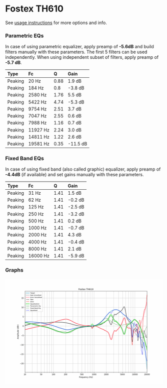# Fostex TH610
See [usage instructions](https://github.com/jaakkopasanen/AutoEq#usage) for more options and info.

### Parametric EQs
In case of using parametric equalizer, apply preamp of **-5.6dB** and build filters manually
with these parameters. The first 5 filters can be used independently.
When using independent subset of filters, apply preamp of **-5.7 dB**.

| Type    | Fc       |    Q | Gain     |
|:--------|:---------|:-----|:---------|
| Peaking | 20 Hz    | 0.88 | 1.9 dB   |
| Peaking | 184 Hz   | 0.8  | -3.8 dB  |
| Peaking | 2580 Hz  | 1.76 | 5.5 dB   |
| Peaking | 5422 Hz  | 4.74 | -5.3 dB  |
| Peaking | 9754 Hz  | 2.51 | 3.7 dB   |
| Peaking | 7047 Hz  | 2.55 | 0.6 dB   |
| Peaking | 7988 Hz  | 1.16 | 0.7 dB   |
| Peaking | 11927 Hz | 2.24 | 3.0 dB   |
| Peaking | 14811 Hz | 1.22 | 2.6 dB   |
| Peaking | 19581 Hz | 0.35 | -11.5 dB |

### Fixed Band EQs
In case of using fixed band (also called graphic) equalizer, apply preamp of **-4.4dB**
(if available) and set gains manually with these parameters.

| Type    | Fc       |    Q | Gain    |
|:--------|:---------|:-----|:--------|
| Peaking | 31 Hz    | 1.41 | 1.5 dB  |
| Peaking | 62 Hz    | 1.41 | -0.2 dB |
| Peaking | 125 Hz   | 1.41 | -2.5 dB |
| Peaking | 250 Hz   | 1.41 | -3.2 dB |
| Peaking | 500 Hz   | 1.41 | 0.2 dB  |
| Peaking | 1000 Hz  | 1.41 | -0.7 dB |
| Peaking | 2000 Hz  | 1.41 | 4.3 dB  |
| Peaking | 4000 Hz  | 1.41 | -0.4 dB |
| Peaking | 8000 Hz  | 1.41 | 2.1 dB  |
| Peaking | 16000 Hz | 1.41 | -5.9 dB |

### Graphs
![](./Fostex%20TH610.png)